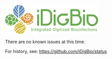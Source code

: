 ![image](IDigBio_Logo_RGB.png)

There are no known issues at this time.

For history, see: https://github.com/iDigBio/status 
